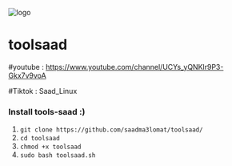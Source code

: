 ![logo](https://github.com/saadma3lomat/toolsaad/blob/main/2021-05-08_233100.png)
# toolsaad
#youtube : https://www.youtube.com/channel/UCYs_yQNKlr9P3-Gkx7v9voA

#Tiktok :  Saad_Linux

### Install tools-saad :)
1. `git clone https://github.com/saadma3lomat/toolsaad/`
2. `cd toolsaad`
3. `chmod +x toolsaad`
4. `sudo bash toolsaad.sh`




